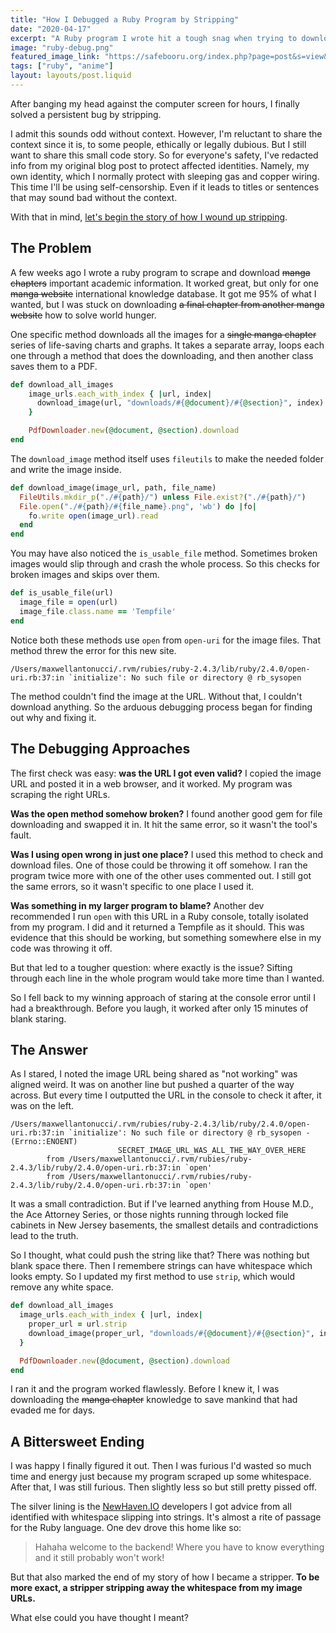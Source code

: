 ```yaml
---
title: "How I Debugged a Ruby Program by Stripping"
date: "2020-04-17"
excerpt: "A Ruby program I wrote hit a tough snag when trying to download info online. But thanks to the program's dubious nature, I can't reveal the full context so easily."
image: "ruby-debug.png"
featured_image_link: "https://safebooru.org/index.php?page=post&s=view&id=2856814"
tags: ["ruby", "anime"]
layout: layouts/post.liquid
---
```


After banging my head against the computer screen for hours, I finally solved a persistent bug by stripping.

I admit this sounds odd without context. However, I'm reluctant to share the context since it is, to some people, ethically or legally dubious. But I still want to share this small code story. So for everyone's safety, I've redacted info from my original blog post to protect affected identities. Namely, my own identity, which I normally protect with sleeping gas and copper wiring. This time I'll be using self-censorship. Even if it leads to titles or sentences that may sound bad without the context.

With that in mind, [let's begin the story of how I wound up stripping](https://tvtropes.org/pmwiki/pmwiki.php/Main/LessDisturbingInContext).

## The Problem

A few weeks ago I wrote a ruby program to scrape and download ~~manga chapters~~ important academic information. It worked great, but only for one ~~manga website~~ international knowledge database. It got me 95% of what I wanted, but I was stuck on downloading ~~a final chapter from another manga website~~ how to solve world hunger.

One specific method downloads all the images for a ~~single manga chapter~~ series of life-saving charts and graphs. It takes a separate array, loops each one through a method that does the downloading, and then another class saves them to a PDF.

```ruby
def download_all_images
    image_urls.each_with_index { |url, index|
      download_image(url, "downloads/#{@document}/#{@section}", index) if is_usable_file(url)
    }

    PdfDownloader.new(@document, @section).download
end
```

The `download_image` method itself uses `fileutils` to make the needed folder and write the image inside.

```ruby
def download_image(image_url, path, file_name)
  FileUtils.mkdir_p("./#{path}/") unless File.exist?("./#{path}/")
  File.open("./#{path}/#{file_name}.png", 'wb') do |fo|
    fo.write open(image_url).read
  end
end
```

You may have also noticed the `is_usable_file` method. Sometimes broken images would slip through and crash the whole process. So this checks for broken images and skips over them.

```ruby
def is_usable_file(url)
  image_file = open(url)
  image_file.class.name == 'Tempfile'
end
```

Notice both these methods use `open` from `open-uri` for the image files. That method threw the error for this new site.

```
/Users/maxwellantonucci/.rvm/rubies/ruby-2.4.3/lib/ruby/2.4.0/open-uri.rb:37:in `initialize': No such file or directory @ rb_sysopen
```

The method couldn't find the image at the URL. Without that, I couldn't download anything. So the arduous debugging process began for finding out why and fixing it.

## The Debugging Approaches

The first check was easy: **was the URL I got even valid?** I copied the image URL and posted it in a web browser, and it worked. My program was scraping the right URLs.

**Was the open method somehow broken?** I found another good gem for file downloading and swapped it in. It hit the same error, so it wasn't the tool's fault.

**Was I using open wrong in just one place?** I used this method to check and download files. One of those could be throwing it off somehow. I ran the program twice more with one of the other uses commented out. I still got the same errors, so it wasn't specific to one place I used it.

**Was something in my larger program to blame?** Another dev recommended I run `open` with this URL in a Ruby console, totally isolated from my program. I did and it returned a Tempfile as it should. This was evidence that this should be working, but something somewhere else in my code was throwing it off.

But that led to a tougher question: where exactly is the issue? Sifting through each line in the whole program would take more time than I wanted.

So I fell back to my winning approach of staring at the console error until I had a breakthrough. Before you laugh, it worked after only 15 minutes of blank staring.

## The Answer

As I stared, I noted the image URL being shared as "not working" was aligned weird. It was on another line but pushed a quarter of the way across. But every time I outputted the URL in the console to check it after, it was on the left.

```
/Users/maxwellantonucci/.rvm/rubies/ruby-2.4.3/lib/ruby/2.4.0/open-uri.rb:37:in `initialize': No such file or directory @ rb_sysopen -                   (Errno::ENOENT)
                        SECRET_IMAGE_URL_WAS_ALL_THE_WAY_OVER_HERE
        from /Users/maxwellantonucci/.rvm/rubies/ruby-2.4.3/lib/ruby/2.4.0/open-uri.rb:37:in `open'
        from /Users/maxwellantonucci/.rvm/rubies/ruby-2.4.3/lib/ruby/2.4.0/open-uri.rb:37:in `open'
```

It was a small contradiction. But if I've learned anything from House M.D., the Ace Attorney Series, or those nights running through locked file cabinets in New Jersey basements, the smallest details and contradictions lead to the truth.

So I thought, what could push the string like that? There was nothing but blank space there. Then I remembere strings can have whitespace which looks empty. So I updated my first method to use `strip`, which would remove any white space.

```ruby
def download_all_images
  image_urls.each_with_index { |url, index|
    proper_url = url.strip
    download_image(proper_url, "downloads/#{@document}/#{@section}", index) if is_usable_file(proper_url)
  }

  PdfDownloader.new(@document, @section).download
end
```

I ran it and the program worked flawlessly. Before I knew it, I was downloading the ~~manga chapter~~ knowledge to save mankind that had evaded me for days.

## A Bittersweet Ending

I was happy I finally figured it out. Then I was furious I'd wasted so much time and energy just because my program scraped up some whitespace. After that, I was still furious. Then slightly less so but still pretty pissed off.

The silver lining is the [NewHaven.IO](http://newhaven.IO) developers I got advice from all identified with whitespace slipping into strings. It's almost a rite of passage for the Ruby language. One dev drove this home like so:

> Hahaha welcome to the backend! Where you have to know everything and it still probably won't work!

But that also marked the end of my story of how I became a stripper. **To be more exact, a stripper stripping away the whitespace from my image URLs.**

What else could you have thought I meant?
